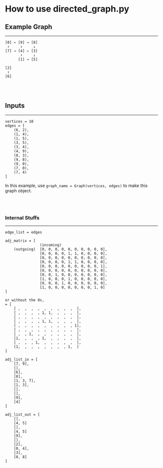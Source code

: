 

# How to use directed_graph.py

## Example Graph

---

    [0] ← [9] → [8]
     ↑     ↑     ↓
    [7] → [4] ← [3]
           ↑     ↓  
          [1] → [5]

    [2]
     ↑
    [6]


<br></br>

## Inputs

---    

    vertices = 10
    edges = [
        (6, 2),
        (1, 4),
        (1, 5),
        (3, 5),
        (3, 4),
        (4, 9),
        (8, 3),
        (9, 8),
        (9, 0),
        (7, 0),
        (7, 4)
    ]

In this example, use `graph_name = Graph(vertices, edges)` to make this graph object.

<br></br>

### Internal Stuffs

---


    edge_list = edges

    adj_matrix = [
                    (incoming)
        (outgoing)  [0, 0, 0, 0, 0, 0, 0, 0, 0, 0],
                    [0, 0, 0, 0, 1, 1, 0, 0, 0, 0], 
                    [0, 0, 0, 0, 0, 0, 0, 0, 0, 0],
                    [0, 0, 0, 0, 1, 1, 0, 0, 0, 0],
                    [0, 0, 0, 0, 0, 0, 0, 0, 0, 1],
                    [0, 0, 0, 0, 0, 0, 0, 0, 0, 0],
                    [0, 0, 1, 0, 0, 0, 0, 0, 0, 0],
                    [1, 0, 0, 0, 1, 0, 0, 0, 0, 0],
                    [0, 0, 0, 1, 0, 0, 0, 0, 0, 0],
                    [1, 0, 0, 0, 0, 0, 0, 0, 1, 0]
    ]

    or without the 0s,
    = [
        [ ,  ,  ,  ,  ,  ,  ,  ,  ,  ],
        [ ,  ,  ,  , 1, 1,  ,  ,  ,  ], 
        [ ,  ,  ,  ,  ,  ,  ,  ,  ,  ],
        [ ,  ,  ,  , 1, 1,  ,  ,  ,  ],
        [ ,  ,  ,  ,  ,  ,  ,  ,  , 1],
        [ ,  ,  ,  ,  ,  ,  ,  ,  ,  ],
        [ ,  , 1,  ,  ,  ,  ,  ,  ,  ],
        [1,  ,  ,  , 1,  ,  ,  ,  ,  ],
        [ ,  ,  , 1,  ,  ,  ,  ,  ,  ],
        [1,  ,  ,  ,  ,  ,  ,  , 1,  ]
    ]

    adj_list_in = [
        [7, 9],
        [],
        [6],
        [8],
        [1, 3, 7],
        [1, 3],
        [],
        [],
        [9],
        [4]
    ]

    adj_list_out = [
        [],
        [4, 5]
        [],
        [4, 5]
        [9],
        [],
        [2],
        [0, 4],
        [3],
        [0, 8]
    ]